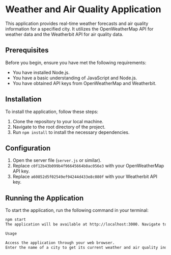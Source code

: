 # Weather and Air Quality Application

This application provides real-time weather forecasts and air quality information for a specified city. It utilizes the OpenWeatherMap API for weather data and the Weatherbit API for air quality data.

## Prerequisites

Before you begin, ensure you have met the following requirements:

- You have installed Node.js.
- You have a basic understanding of JavaScript and Node.js.
- You have obtained API keys from OpenWeatherMap and Weatherbit.

## Installation

To install the application, follow these steps:

1. Clone the repository to your local machine.
2. Navigate to the root directory of the project.
3. Run `npm install` to install the necessary dependencies.

## Configuration

1. Open the server file (`server.js` or similar).
2. Replace `c0f12b43b099b4f96645664b0ac056e3` with your OpenWeatherMap API key.
3. Replace `a60852d5f02549ef94244d433e8c080f` with your Weatherbit API key.

## Running the Application

To start the application, run the following command in your terminal:

```bash
npm start
The application will be available at http://localhost:3000. Navigate to this address in your web browser to interact with the application.

Usage

Access the application through your web browser.
Enter the name of a city to get its current weather and air quality index.